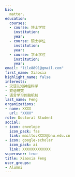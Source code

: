 ```yaml
---
bio: 
  matter.
education:
  courses:
  - course: 博士学位
    institution: 
    year: 
  - course: 硕士学位
    institution: 
    year: 
  - course: 学士学位
    institution: 
    year: 
email: "lile8891@gmail.com"
first_name: Xiaoxia
highlight_name: false
interests:
- 汉语认知神经科学
- 双语研究
- 语言学习的脑机制
last_name: Feng
organizations:
- name: XXXX
  url: "XXXX"
role: Doctoral Student
social:
- icon: envelope
  icon_pack: fas
  link: mailto:XXXX@bnu.edu.cn
- icon: google-scholar
  icon_pack: ai
  link: XXXXXXXXXXXXX
superuser: true
title: Xiaoxia Feng
user_groups:
- Alumni
---
```

